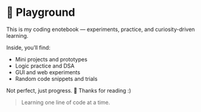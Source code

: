 # 🧪 Playground

This is my coding enotebook — experiments, practice, and curiosity-driven learning.

Inside, you’ll find:
- Mini projects and prototypes  
- Logic practice and DSA  
- GUI and web experiments  
- Random code snippets and trials

Not perfect, just progress. 🌱 Thanks for reading :)

> Learning one line of code at a time.